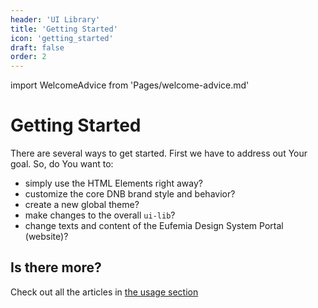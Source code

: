 ```yaml
---
header: 'UI Library'
title: 'Getting Started'
icon: 'getting_started'
draft: false
order: 2
---
```


import WelcomeAdvice from 'Pages/welcome-advice.md'

# Getting Started

There are several ways to get started. First we have to address out Your goal. So, do You want to:

- simply use the HTML Elements right away?
- customize the core DNB brand style and behavior?
- create a new global theme?
- make changes to the overall `ui-lib`?
- change texts and content of the Eufemia Design System Portal (website)?

## Is there more?

Check out all the articles in [the usage section](/uilib/usage/)

<WelcomeAdvice />

<!-- prettier-ignore-start -->

<!-- export default ({ children }) => (
  <div>
    <h1>My Layout</h1>
    <div>{children}</div>
  </div>
) -->

<!-- prettier-ignore-end -->

<!-- ```json
[
  {
    "selected_value": "Visible value",
    "outside_value": "1234.56.78901",
    "content": ["1234.56.78901", "Brukskonto - Kari Nordmann"]
  }
]
``` -->
